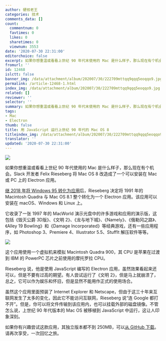 ```yaml
---
author: 硬核老王
categories: 技术
comments_data: []
count:
  commentnum: 0
  favtimes: 0
  likes: 0
  sharetimes: 0
  viewnum: 3553
date: '2020-07-30 22:31:00'
editorchoice: false
excerpt: 如果你想重温或看看上世纪 90 年代末使用的 Mac 是什么样子，那么现在有个机会。
fromurl: ''
id: 12468
islctt: false
banner_img: /data/attachment/album/202007/30/222709mttqq9qqq5eoqqo9.jpg
permalink: /article-12468-1.html
index_img: /data/attachment/album/202007/30/222709mttqq9qqq5eoqqo9.jpg
related: []
reviewer: ''
selector: ''
summary: 如果你想重温或看看上世纪 90 年代末使用的 Mac 是什么样子，那么现在有个机会。
tags:
- Mac
- Electron
thumb: false
title: 用 JavaScript 运行上世纪 90 年代的 Mac OS 8
titleindex_img: /data/attachment/album/202007/30/222709mttqq9qqq5eoqqo9.jpg
translator: ''
updated: '2020-07-30 22:31:00'
---
```


![](/data/attachment/album/202007/30/222709mttqq9qqq5eoqqo9.jpg)


如果你想重温或看看上世纪 90 年代使用的 Mac 是什么样子，那么现在有个机会。Slack 开发者 Felix Rieseberg 将 Mac OS 8 改造成了一个可以安装在 Mac 或 PC 上的 Electron 应用。


[继 2018 年将 Windows 95 转化为应用](https://www.theverge.com/2018/8/23/17773180/microsoft-windows-95-app-download-features)后，Rieseberg 决定将 1991 年的 Macintosh Quadra 与 Mac OS 8.1 整个转化为一个 Electron 应用。该应用可以安装在 macOS、Windows 和 Linux 上。


它收录了一张 1997 年的 MacWorld 演示光盘中的许多游戏和应用的演示版，这包括《毁灭公爵 3D版》、《文明 2》、《龙与地下城》、《Namely》、《俄勒冈之路》、《Alley 19 Bowling》和《Damage Incorporated》等经典游戏，还有一些应用程序，如 Photoshop 3、Premiere 4、Illustrator 5.5、StuffIt 解压软件等等。


![](/data/attachment/album/202007/30/223148mw1a2wija42qqbqj.gif)


这个应用使用一个虚拟机来模拟 Macintosh Quadra 900，其 CPU 是苹果在过渡到 IBM 的 PowerPC 芯片之前使用的摩托罗拉 CPU。


Rieseberg 说，他是使用 JavaScript 编写的 Electron 应用，虽然效果看起来还可以，但是不要有过高的期望。有人尝试运行了《文明 2》，但是马上就崩溃了，总之，它可以作为娱乐和怀旧，但是显然不能用作正式的使用场合。


虽然这个应用里面预装了 Internet Explorer 和 Netscape，但由于这三十年来互联网发生了太多的变化，因此它不能访问互联网，Rieseberg 说“连 Google 都打不开”。但是，你可以将文件传输到该应用内，也可以挂载外部的磁盘镜像。不管怎么说，上世纪 90 年代版本的 Mac OS 被移植到 JavaScript 中运行，这让人印象深刻。


如果你有兴趣尝试这款应用，其独立版本都不到 250MB，可以[从 GitHub 下载](https://github.com/felixrieseberg/macintosh.js)。请再次享受，一次回忆之旅。